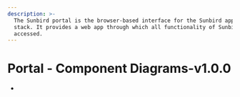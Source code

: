```yaml
---
description: >-
  The Sunbird portal is the browser-based interface for the Sunbird application
  stack. It provides a web app through which all functionality of Sunbird can be
  accessed.
---
```


# Portal - Component Diagrams-v1.0.0

*
